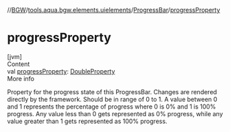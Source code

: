 //[BGW](../../../index.md)/[tools.aqua.bgw.elements.uielements](../index.md)/[ProgressBar](index.md)/[progressProperty](progress-property.md)



# progressProperty  
[jvm]  
Content  
val [progressProperty](progress-property.md): [DoubleProperty](../../tools.aqua.bgw.observable/-double-property/index.md)  
More info  


Property for the progress state of this ProgressBar. Changes are rendered directly by the framework. Should be in range of 0 to 1. A value between 0 and 1 represents the percentage of progress where 0 is 0% and 1 is 100% progress. Any value less than 0 gets represented as 0% progress, while any value greater than 1 gets represented as 100% progress.

  



